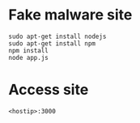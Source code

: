 # Fake malware site

    sudo apt-get install nodejs
    sudo apt-get install npm
    npm install
    node app.js


# Access site

    <hostip>:3000
